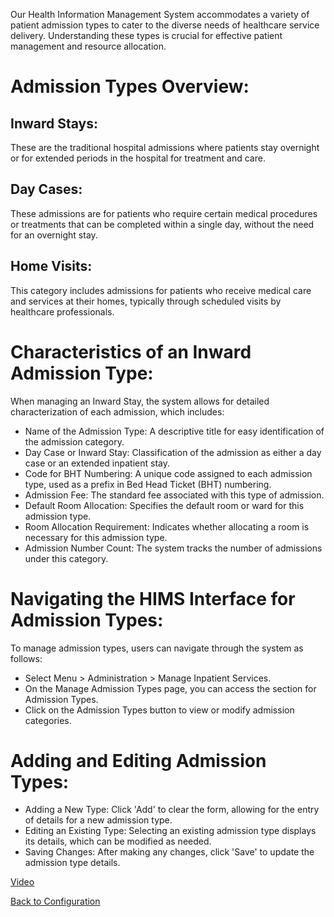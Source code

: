 Our Health Information Management System accommodates a variety of patient admission types to cater to the diverse needs of healthcare service delivery. Understanding these types is crucial for effective patient management and resource allocation.

# Admission Types Overview:

## Inward Stays: 
These are the traditional hospital admissions where patients stay overnight or for extended periods in the hospital for treatment and care.

## Day Cases: 
These admissions are for patients who require certain medical procedures or treatments that can be completed within a single day, without the need for an overnight stay.

## Home Visits: 
This category includes admissions for patients who receive medical care and services at their homes, typically through scheduled visits by healthcare professionals.

# Characteristics of an Inward Admission Type:

When managing an Inward Stay, the system allows for detailed characterization of each admission, which includes:

* Name of the Admission Type: A descriptive title for easy identification of the admission category.
* Day Case or Inward Stay: Classification of the admission as either a day case or an extended inpatient stay.
* Code for BHT Numbering: A unique code assigned to each admission type, used as a prefix in Bed Head Ticket (BHT) numbering.
* Admission Fee: The standard fee associated with this type of admission.
* Default Room Allocation: Specifies the default room or ward for this admission type.
* Room Allocation Requirement: Indicates whether allocating a room is necessary for this admission type.
* Admission Number Count: The system tracks the number of admissions under this category.

# Navigating the HIMS Interface for Admission Types:

To manage admission types, users can navigate through the system as follows:

* Select Menu > Administration > Manage Inpatient Services.
* On the Manage Admission Types page, you can access the section for Admission Types.
* Click on the Admission Types button to view or modify admission categories.

# Adding and Editing Admission Types:

* Adding a New Type: Click 'Add' to clear the form, allowing for the entry of details for a new admission type.
* Editing an Existing Type: Selecting an existing admission type displays its details, which can be modified as needed.
* Saving Changes: After making any changes, click 'Save' to update the admission type details.

[Video](https://youtu.be/PVmezmrXOHo)

[Back to Configuration](https://github.com/hmislk/hmis/wiki/Inpatient-Configuration)